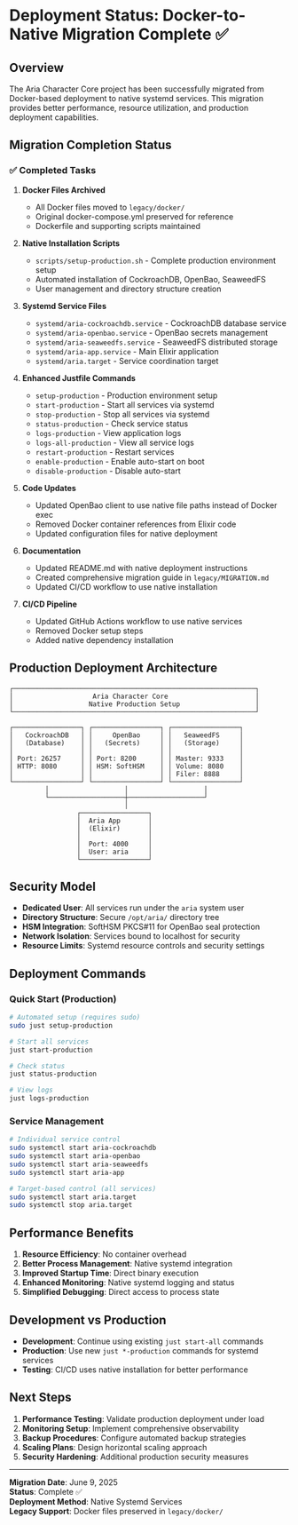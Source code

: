 # Deployment Status: Docker-to-Native Migration Complete ✅

## Overview

The Aria Character Core project has been successfully migrated from Docker-based deployment to native systemd services. This migration provides better performance, resource utilization, and production deployment capabilities.

## Migration Completion Status

### ✅ Completed Tasks

1. **Docker Files Archived**
   - All Docker files moved to `legacy/docker/`
   - Original docker-compose.yml preserved for reference
   - Dockerfile and supporting scripts maintained

2. **Native Installation Scripts**
   - `scripts/setup-production.sh` - Complete production environment setup
   - Automated installation of CockroachDB, OpenBao, SeaweedFS
   - User management and directory structure creation

3. **Systemd Service Files**
   - `systemd/aria-cockroachdb.service` - CockroachDB database service
   - `systemd/aria-openbao.service` - OpenBao secrets management
   - `systemd/aria-seaweedfs.service` - SeaweedFS distributed storage
   - `systemd/aria-app.service` - Main Elixir application
   - `systemd/aria.target` - Service coordination target

4. **Enhanced Justfile Commands**
   - `setup-production` - Production environment setup
   - `start-production` - Start all services via systemd
   - `stop-production` - Stop all services via systemd
   - `status-production` - Check service status
   - `logs-production` - View application logs
   - `logs-all-production` - View all service logs
   - `restart-production` - Restart services
   - `enable-production` - Enable auto-start on boot
   - `disable-production` - Disable auto-start

5. **Code Updates**
   - Updated OpenBao client to use native file paths instead of Docker exec
   - Removed Docker container references from Elixir code
   - Updated configuration files for native deployment

6. **Documentation**
   - Updated README.md with native deployment instructions
   - Created comprehensive migration guide in `legacy/MIGRATION.md`
   - Updated CI/CD workflow to use native installation

7. **CI/CD Pipeline**
   - Updated GitHub Actions workflow to use native services
   - Removed Docker setup steps
   - Added native dependency installation

## Production Deployment Architecture

```
┌─────────────────────────────────────────────────────────────┐
│                    Aria Character Core                      │
│                   Native Production Setup                   │
└─────────────────────────────────────────────────────────────┘

┌─────────────────┐ ┌─────────────────┐ ┌─────────────────┐
│   CockroachDB   │ │     OpenBao     │ │   SeaweedFS     │
│   (Database)    │ │   (Secrets)     │ │   (Storage)     │
│                 │ │                 │ │                 │
│ Port: 26257     │ │ Port: 8200      │ │ Master: 9333    │
│ HTTP: 8080      │ │ HSM: SoftHSM    │ │ Volume: 8080    │
│                 │ │                 │ │ Filer: 8888     │
└─────────────────┘ └─────────────────┘ └─────────────────┘
         │                   │                   │
         └───────────────────┼───────────────────┘
                             │
                 ┌─────────────────┐
                 │  Aria App       │
                 │  (Elixir)       │
                 │                 │
                 │  Port: 4000     │
                 │  User: aria     │
                 └─────────────────┘
```

## Security Model

- **Dedicated User**: All services run under the `aria` system user
- **Directory Structure**: Secure `/opt/aria/` directory tree
- **HSM Integration**: SoftHSM PKCS#11 for OpenBao seal protection
- **Network Isolation**: Services bound to localhost for security
- **Resource Limits**: Systemd resource controls and security settings

## Deployment Commands

### Quick Start (Production)
```bash
# Automated setup (requires sudo)
sudo just setup-production

# Start all services
just start-production

# Check status
just status-production

# View logs
just logs-production
```

### Service Management
```bash
# Individual service control
sudo systemctl start aria-cockroachdb
sudo systemctl start aria-openbao
sudo systemctl start aria-seaweedfs
sudo systemctl start aria-app

# Target-based control (all services)
sudo systemctl start aria.target
sudo systemctl stop aria.target
```

## Performance Benefits

1. **Resource Efficiency**: No container overhead
2. **Better Process Management**: Native systemd integration
3. **Improved Startup Time**: Direct binary execution
4. **Enhanced Monitoring**: Native systemd logging and status
5. **Simplified Debugging**: Direct access to process state

## Development vs Production

- **Development**: Continue using existing `just start-all` commands
- **Production**: Use new `just *-production` commands for systemd services
- **Testing**: CI/CD uses native installation for better performance

## Next Steps

1. **Performance Testing**: Validate production deployment under load
2. **Monitoring Setup**: Implement comprehensive observability
3. **Backup Procedures**: Configure automated backup strategies
4. **Scaling Plans**: Design horizontal scaling approach
5. **Security Hardening**: Additional production security measures

---

**Migration Date**: June 9, 2025  
**Status**: Complete ✅  
**Deployment Method**: Native Systemd Services  
**Legacy Support**: Docker files preserved in `legacy/docker/`
